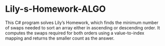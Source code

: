 # Lily-s-Homework-ALGO

This C# program solves Lily’s Homework, which finds the minimum number of swaps needed to sort an array either in ascending or descending order. It computes the swaps required for both orders using a value-to-index mapping and returns the smaller count as the answer.

